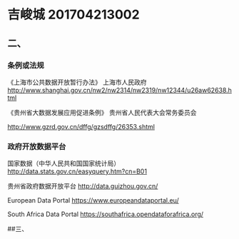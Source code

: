 # 吉峻城 201704213002
## 二、
### 条例或法规
《上海市公共数据开放暂行办法》 上海市人民政府
http://www.shanghai.gov.cn/nw2/nw2314/nw2319/nw12344/u26aw62638.html

《贵州省大数据发展应用促进条例》 贵州省人民代表大会常务委员会

http://www.gzrd.gov.cn/dffg/gzsdffg/26353.shtml
### 政府开放数据平台
国家数据（中华人民共和国国家统计局） http://data.stats.gov.cn/easyquery.htm?cn=B01

贵州省政府数据开放平台              http://data.guizhou.gov.cn/

European Data Portal              https://www.europeandataportal.eu/

South Africa Data Portal          https://southafrica.opendataforafrica.org/

##三、
